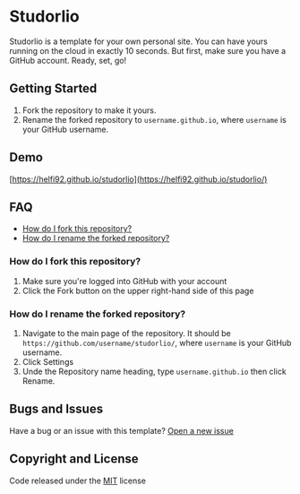 # Studorlio
Studorlio is a template for your own personal site. You can have yours running on the cloud in exactly 10 seconds. But first, make sure you have a GitHub account. Ready, set, go!

## Getting Started
1. Fork the repository to make it yours.
2. Rename the forked repository to `username.github.io`, where `username` is your GitHub username.

## Demo
[https://helfi92.github.io/studorlio](https://helfi92.github.io/studorlio/)

## FAQ
* [How do I fork this repository?](#how-do-i-fork-this-repository)
* [How do I rename the forked repository?](#how-do-i-rename-the-forked-repository)

### How do I fork this repository?
1. Make sure you're logged into GitHub with your account
2. Click the Fork button on the upper right-hand side of this page

### How do I rename the forked repository?
1. Navigate to the main page of the repository. It should be `https://github.com/username/studorlio/`, where `username` is your GitHub username.
2. Click Settings
3. Unde the Repository name heading, type `username.github.io` then click Rename.

## Bugs and Issues
Have a bug or an issue with this template? [Open a new issue](https://github.com/helfi92/studorlio/issues)

## Copyright and License
Code released under the [MIT](https://github.com/helfi92/studorlio/blob/master/LICENSE) license

